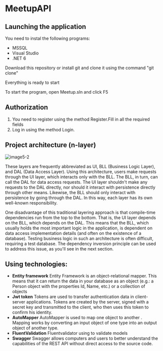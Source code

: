 # MeetupAPI
## Launching the application

You need to instal the following programs:

- MSSQL
- Visual Studio
- .NET 6

Download this repository or install git and clone it using the command "git clone"

Everything is ready to start

To start the program, open Meetup.sln and click F5
## Authorization

1. You need to register using the method Register.Fill in all the required fields
2. Log in using the method Login.

## Project architecture (n-layer)
![image5-2](https://user-images.githubusercontent.com/78380344/199097062-b55376b9-23df-4ad8-835c-06113df79297.png)

These layers are frequently abbreviated as UI, BLL (Business Logic Layer), and DAL (Data Access Layer). Using this architecture, users make requests through the UI layer, which interacts only with the BLL. The BLL, in turn, can call the DAL for data access requests. The UI layer shouldn't make any requests to the DAL directly, nor should it interact with persistence directly through other means. Likewise, the BLL should only interact with persistence by going through the DAL. In this way, each layer has its own well-known responsibility.

One disadvantage of this traditional layering approach is that compile-time dependencies run from the top to the bottom. That is, the UI layer depends on the BLL, which depends on the DAL. This means that the BLL, which usually holds the most important logic in the application, is dependent on data access implementation details (and often on the existence of a database). Testing business logic in such an architecture is often difficult, requiring a test database. The dependency inversion principle can be used to address this issue, as you'll see in the next section.

## Using technologies:
 - **Entity framework** 
 Entity Framework is an object-relational mapper. This means that it can return the data in your database as an object (e.g.: a Person object with the properties Id, Name, etc.) or a collection of objects
 - **Jwt token**
Tokens are used to transfer authentication data in client-server applications. Tokens are created by the server, signed with a secret key and transmitted to the client, who then uses this token to confirm his identity.
 - **AutoMapper**
AutoMapper is used to map one object to another . Mapping works by converting an input object of one type into an output object of another type.
 - **FluentValidation**
Fluentvalidator using to validate models
 - **Swagger**
Swagger allows computers and users to better understand the capabilities of the REST API without direct access to the source code.
